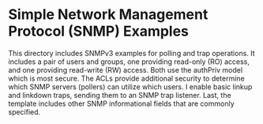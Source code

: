 # Simple Network Management Protocol (SNMP) Examples
This directory includes SNMPv3 examples for polling and trap operations. It includes a pair of users and groups, one providing read-only (RO) access, and one providing read-write (RW) access. Both use the authPriv model which is most secure. The ACLs provide additional security to determine which SNMP servers (pollers) can utilize which users. I enable basic linkup and linkdown traps, sending them to an SNMP trap listener. Last, the template includes other SNMP informational fields that are commonly specified.
